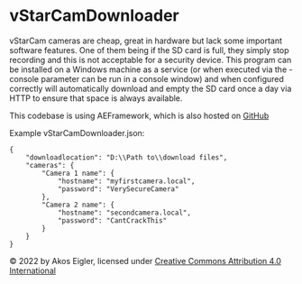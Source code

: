 # vStarCamDownloader

vStarCam cameras are cheap, great in hardware but lack some important software features. One of them being if the SD card is full, they simply stop recording and this is not acceptable for a security device.
This program can be installed on a Windows machine as a service (or when executed via the -console parameter can be run in a console window) and when configured correctly will automatically download and empty the SD card once a day via HTTP to ensure that space is always available.

This codebase is using AEFramework, which is also hosted on [GitHub](https://github.com/aehimself/AEFramework)

Example vStarCamDownloader.json:

```
{
    "downloadlocation": "D:\\Path to\\download files",
    "cameras": {
        "Camera 1 name": {
            "hostname": "myfirstcamera.local",
            "password": "VerySecureCamera"
        },
        "Camera 2 name": {
            "hostname": "secondcamera.local",
            "password": "CantCrackThis"
        }
    }
}
```

© 2022 by Akos Eigler, licensed under [Creative Commons Attribution 4.0 International](http://creativecommons.org/licenses/by/4.0/)